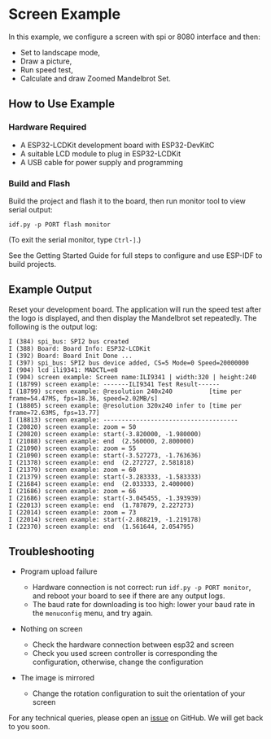 # Screen Example

In this example, we configure a screen with spi or 8080 interface and then:
* Set to landscape mode,
* Draw a picture,
* Run speed test,
* Calculate and draw Zoomed Mandelbrot Set.

## How to Use Example

### Hardware Required

* A ESP32-LCDKit development board with ESP32-DevKitC
* A suitable LCD module to plug in ESP32-LCDKit
* A USB cable for power supply and programming

### Build and Flash

Build the project and flash it to the board, then run monitor tool to view serial output:

```
idf.py -p PORT flash monitor
```

(To exit the serial monitor, type ``Ctrl-]``.)

See the Getting Started Guide for full steps to configure and use ESP-IDF to build projects.

## Example Output

Reset your development board. The application will run the speed test after the logo is displayed, and then display the Mandelbrot set repeatedly. The following is the output log:

```
I (384) spi_bus: SPI2 bus created
I (388) Board: Board Info: ESP32-LCDKit
I (392) Board: Board Init Done ...
I (397) spi_bus: SPI2 bus device added, CS=5 Mode=0 Speed=20000000
I (904) lcd ili9341: MADCTL=e8
I (904) screen example: Screen name:ILI9341 | width:320 | height:240
I (18799) screen example: -------ILI9341 Test Result------
I (18799) screen example: @resolution 240x240          [time per frame=54.47MS, fps=18.36, speed=2.02MB/s]
I (18805) screen example: @resolution 320x240 infer to [time per frame=72.63MS, fps=13.77]
I (18813) screen example: -------------------------------------
I (20820) screen example: zoom = 50
I (20820) screen example: start(-3.820000, -1.980000)
I (21088) screen example: end  (2.560000, 2.800000)
I (21090) screen example: zoom = 55
I (21090) screen example: start(-3.527273, -1.763636)
I (21378) screen example: end  (2.272727, 2.581818)
I (21379) screen example: zoom = 60
I (21379) screen example: start(-3.283333, -1.583333)
I (21684) screen example: end  (2.033333, 2.400000)
I (21686) screen example: zoom = 66
I (21686) screen example: start(-3.045455, -1.393939)
I (22013) screen example: end  (1.787879, 2.227273)
I (22014) screen example: zoom = 73
I (22014) screen example: start(-2.808219, -1.219178)
I (22370) screen example: end  (1.561644, 2.054795)
```

## Troubleshooting

* Program upload failure

    * Hardware connection is not correct: run `idf.py -p PORT monitor`, and reboot your board to see if there are any output logs.
    * The baud rate for downloading is too high: lower your baud rate in the `menuconfig` menu, and try again.

* Nothing on screen

    * Check the hardware connection between esp32 and screen
    * Check you used screen controller is corresponding the configuration, otherwise, change the configuration

* The image is mirrored

    * Change the rotation configuration to suit the orientation of your screen

For any technical queries, please open an [issue](https://github.com/espressif/esp-iot-solution/issues) on GitHub. We will get back to you soon.
